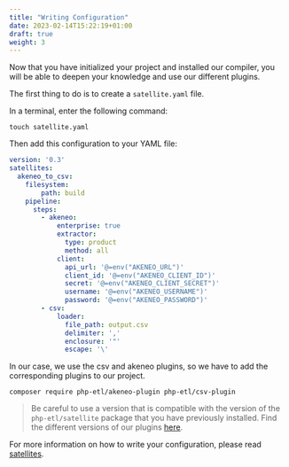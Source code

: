 ```yaml
---
title: "Writing Configuration"
date: 2023-02-14T15:22:19+01:00
draft: true
weight: 3
---
```


Now that you have initialized your project and installed our compiler, you will be able to deepen your knowledge and use our different plugins.

The first thing to do is to create a `satellite.yaml` file.

In a terminal, enter the following command:

```shell
touch satellite.yaml
```

Then add this configuration to your YAML file:

```yaml
version: '0.3'
satellites:
  akeneo_to_csv:
    filesystem:
        path: build
    pipeline:
      steps:
        - akeneo:
            enterprise: true
            extractor:
              type: product
              method: all
            client:
              api_url: '@=env("AKENEO_URL")'
              client_id: '@=env("AKENEO_CLIENT_ID")'
              secret: '@=env("AKENEO_CLIENT_SECRET")'
              username: '@=env("AKENEO_USERNAME")'
              password: '@=env("AKENEO_PASSWORD")'
        - csv:
            loader:
              file_path: output.csv
              delimiter: ','
              enclosure: '"'
              escape: '\'
```

In our case, we use the csv and akeneo plugins, so we have to add the corresponding plugins to our project.

```shell
composer require php-etl/akeneo-plugin php-etl/csv-plugin
```

> Be careful to use a version that is compatible with the version of the `php-etl/satellite` package that you have previously installed.
> Find the different versions of our plugins [here](https://packagist.org/?query=php-etl%2F).

For more information on how to write your configuration, please read [satellites](../satellite).
